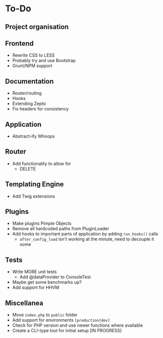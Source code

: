 To-Do
====

## Project organisation

## Frontend
- Rewrite CSS to LESS
- Probably try and use Bootstrap
- Grunt/NPM support

## Documentation
- Router/routing
- Hooks
- Extending Zepto
- Fix headers for consistency

## Application
- Abstract-ify Whoops

## Router
- Add functionality to allow for
    - DELETE

## Templating Engine
- Add Twig extensions

## Plugins
- Make plugins Pimple Objects
- Remove all hardcoded paths from PluginLoader
- Add hooks to important parts of application by adding ``run_hooks()`` calls
    - ``after_config_load`` isn't working at the minute, need to decouple it some

## Tests
- Write MORE unit tests
    - Add @dataProvider to ConsoleTest
- Maybe get some benchmarks up?
- Add support for HHVM

## Miscellanea
- Move ``index.php`` to ``public`` folder
- Add support for environments ``[production|dev]``
- Check for PHP version and use newer functions where available
- Create a CLI-type tool for initial setup [IN PROGRESS]
